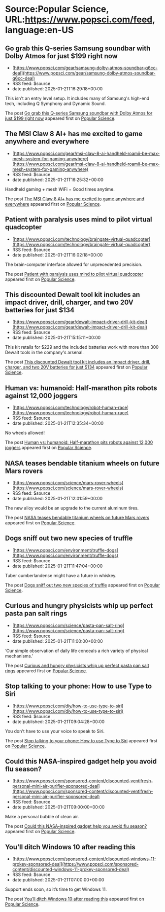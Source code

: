 # Source:Popular Science, URL:https://www.popsci.com/feed, language:en-US

## Go grab this Q-series Samsung soundbar with Dolby Atmos for just $199 right now
 - [https://www.popsci.com/gear/samsung-dolby-atmos-soundbar-q6cc-deal](https://www.popsci.com/gear/samsung-dolby-atmos-soundbar-q6cc-deal)
 - RSS feed: $source
 - date published: 2025-01-21T16:29:18+00:00

<p>This isn't an entry level setup. It includes many of Samsung's high-end tech, including Q Symphony and Dynamic Sound.</p>
<p>The post <a href="https://www.popsci.com/gear/samsung-dolby-atmos-soundbar-q6cc-deal/">Go grab this Q-series Samsung soundbar with Dolby Atmos for just $199 right now</a> appeared first on <a href="https://www.popsci.com">Popular Science</a>.</p>

## The MSI Claw 8 AI+ has me excited to game anywhere and everywhere
 - [https://www.popsci.com/gear/msi-claw-8-ai-handheld-roamii-be-max-mesh-system-for-gaming-anywhere](https://www.popsci.com/gear/msi-claw-8-ai-handheld-roamii-be-max-mesh-system-for-gaming-anywhere)
 - RSS feed: $source
 - date published: 2025-01-21T16:25:32+00:00

<p>Handheld gaming + mesh WiFi = Good times anytime. </p>
<p>The post <a href="https://www.popsci.com/gear/msi-claw-8-ai-handheld-roamii-be-max-mesh-system-for-gaming-anywhere/">The MSI Claw 8 AI+ has me excited to game anywhere and everywhere</a> appeared first on <a href="https://www.popsci.com">Popular Science</a>.</p>

## Patient with paralysis uses mind to pilot virtual quadcopter
 - [https://www.popsci.com/technology/braingate-virtual-quadcopter](https://www.popsci.com/technology/braingate-virtual-quadcopter)
 - RSS feed: $source
 - date published: 2025-01-21T16:02:18+00:00

<p> The brain-computer interface allowed for unprecedented precision.</p>
<p>The post <a href="https://www.popsci.com/technology/braingate-virtual-quadcopter/">Patient with paralysis uses mind to pilot virtual quadcopter</a> appeared first on <a href="https://www.popsci.com">Popular Science</a>.</p>

## This discounted Dewalt tool kit includes an impact driver, drill, charger, and two 20V batteries for just $134
 - [https://www.popsci.com/gear/dewalt-impact-driver-drill-kit-deal](https://www.popsci.com/gear/dewalt-impact-driver-drill-kit-deal)
 - RSS feed: $source
 - date published: 2025-01-21T15:15:11+00:00

<p>This kit retails for $229 and the included batteries work with more than 300 Dewalt tools in the company's arsenal.</p>
<p>The post <a href="https://www.popsci.com/gear/dewalt-impact-driver-drill-kit-deal/">This discounted Dewalt tool kit includes an impact driver, drill, charger, and two 20V batteries for just $134</a> appeared first on <a href="https://www.popsci.com">Popular Science</a>.</p>

## Human vs: humanoid: Half-marathon pits robots against 12,000 joggers
 - [https://www.popsci.com/technology/robot-human-race](https://www.popsci.com/technology/robot-human-race)
 - RSS feed: $source
 - date published: 2025-01-21T12:35:34+00:00

<p>No wheels allowed!</p>
<p>The post <a href="https://www.popsci.com/technology/robot-human-race/">Human vs: humanoid: Half-marathon pits robots against 12,000 joggers</a> appeared first on <a href="https://www.popsci.com">Popular Science</a>.</p>

## NASA teases bendable titanium wheels on future Mars rovers
 - [https://www.popsci.com/science/mars-rover-wheels](https://www.popsci.com/science/mars-rover-wheels)
 - RSS feed: $source
 - date published: 2025-01-21T12:01:59+00:00

<p>The new alloy would be an upgrade to the current aluminum tires.</p>
<p>The post <a href="https://www.popsci.com/science/mars-rover-wheels/">NASA teases bendable titanium wheels on future Mars rovers</a> appeared first on <a href="https://www.popsci.com">Popular Science</a>.</p>

## Dogs sniff out two new species of truffle
 - [https://www.popsci.com/environment/truffle-dogs](https://www.popsci.com/environment/truffle-dogs)
 - RSS feed: $source
 - date published: 2025-01-21T11:47:04+00:00

<p>Tuber cumberlandense might have a future in whiskey.</p>
<p>The post <a href="https://www.popsci.com/environment/truffle-dogs/">Dogs sniff out two new species of truffle</a> appeared first on <a href="https://www.popsci.com">Popular Science</a>.</p>

## Curious and hungry physicists whip up perfect pasta pan salt rings
 - [https://www.popsci.com/science/pasta-pan-salt-ring](https://www.popsci.com/science/pasta-pan-salt-ring)
 - RSS feed: $source
 - date published: 2025-01-21T11:00:00+00:00

<p>‘Our simple observation of daily life conceals a rich variety of physical mechanisms.’</p>
<p>The post <a href="https://www.popsci.com/science/pasta-pan-salt-ring/">Curious and hungry physicists whip up perfect pasta pan salt rings</a> appeared first on <a href="https://www.popsci.com">Popular Science</a>.</p>

## Stop talking to your phone: How to use Type to Siri
 - [https://www.popsci.com/diy/how-to-use-type-to-siri](https://www.popsci.com/diy/how-to-use-type-to-siri)
 - RSS feed: $source
 - date published: 2025-01-21T09:04:28+00:00

<p>You don't have to use your voice to speak to Siri.</p>
<p>The post <a href="https://www.popsci.com/diy/how-to-use-type-to-siri/">Stop talking to your phone: How to use Type to Siri</a> appeared first on <a href="https://www.popsci.com">Popular Science</a>.</p>

## Could this NASA-inspired gadget help you avoid flu season?
 - [https://www.popsci.com/sponsored-content/discounted-ventifresh-personal-mini-air-purifier-sponsored-deal](https://www.popsci.com/sponsored-content/discounted-ventifresh-personal-mini-air-purifier-sponsored-deal)
 - RSS feed: $source
 - date published: 2025-01-21T09:00:00+00:00

<p>Make a personal bubble of clean air.</p>
<p>The post <a href="https://www.popsci.com/sponsored-content/discounted-ventifresh-personal-mini-air-purifier-sponsored-deal/">Could this NASA-inspired gadget help you avoid flu season?</a> appeared first on <a href="https://www.popsci.com">Popular Science</a>.</p>

## You’ll ditch Windows 10 after reading this
 - [https://www.popsci.com/sponsored-content/discounted-windows-11-prokey-sponsored-deal](https://www.popsci.com/sponsored-content/discounted-windows-11-prokey-sponsored-deal)
 - RSS feed: $source
 - date published: 2025-01-21T07:00:00+00:00

<p>Support ends soon, so it’s time to get Windows 11.</p>
<p>The post <a href="https://www.popsci.com/sponsored-content/discounted-windows-11-prokey-sponsored-deal/">You’ll ditch Windows 10 after reading this</a> appeared first on <a href="https://www.popsci.com">Popular Science</a>.</p>

